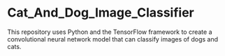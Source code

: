 # Cat_And_Dog_Image_Classifier
This repository uses Python and the TensorFlow framework to create a convolutional neural network model that can classify images of dogs and cats.
